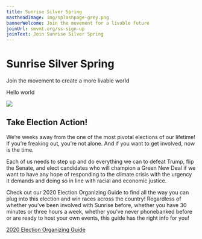 ```yaml
---
title: Sunrise Silver Spring
mastheadImage: img/splashpage-grey.png
bannerWelcome: Join the movement for a livable future
joinUrl: smvmt.org/ss-sign-up
joinText: Join Sunrise Silver Spring
---
```

# Sunrise Silver Spring

Join the movement to create a more livable world

Hello world


<div class="row">
  <div class="col">
    <img src="/img/sba-endorsements.png">
  </div>

  <div class="col">
    <h2>Take Election Action!</h2>
    <p>
      We’re weeks away from the one of the most pivotal elections of our lifetime! If you’re freaking out, you’re not alone. And if you want to get involved, now is the time. 
    </p>
    <p>
      Each of us needs to step up and do everything we can to defeat Trump, flip the Senate, and elect candidates who will champion a Green New Deal if we want to have any hope of responding to the climate crisis with the urgency it demands and doing so in line with racial and economic justice.
    </p>
    <p>
      Check out our 2020 Election Organizing Guide to find all the way you can plug into this election and win races across the country! Regardless of whether you’ve been involved with Sunrise before, whether you have 30 minutes or three hours a week, whether you’ve never phonebanked before or are ready to host your own events,  this guide has the right info for you!
    </p>
    <div class="btn-group-vertical">
      <a class="btn btn-primary" href="https://srba.fyi/2020ElectoralGuide" target="_blank" rel="noreferrer">
        2020 Election Organizing Guide
      </a>
    </div>
  </div>
</div>